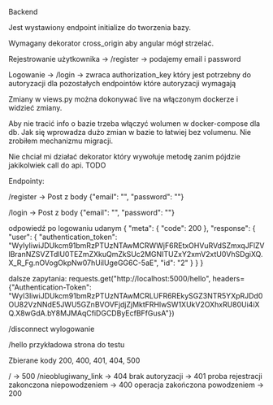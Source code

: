 Backend

Jest wystawiony endpoint initialize do tworzenia bazy.

Wymagany dekorator cross_origin aby angular mógł strzelać.

Rejestrowanie użytkownika -> /register -> podajemy email i password

Logowanie -> /login  -> zwraca authorization_key który jest potrzebny do autoryzacji dla pozostałych endpointów które autoryzacji wymagają

Zmiany w views.py można dokonywać live na włączonym dockerze i widzieć zmiany.

Aby nie tracić info o bazie trzeba włączyć wolumen w docker-compose dla db. Jak się wprowadza dużo zmian w bazie to łatwiej bez volumenu.
Nie zrobiłem mechanizmu migracji.

Nie chciał mi działać dekorator który wywołuje metodę zanim pójdzie jakikolwiek call do api. TODO


Endpointy:

/register -> Post z body {"email": "", "password": ""}

/login -> Post z body {"email": "", "password": ""}

odpowiedź po logowaniu udanym
{
    "meta": {
        "code": 200
    },
    "response": {
        "user": {
            "authentication_token": "WyIyIiwiJDUkcm91bmRzPTUzNTAwMCRWWjF6REtxOHVuRVdSZmxqJFlZVlBranNZSVZTdlU0TEZmZXkuQmZkSUc2MGNITUZxY2xmV2xtU0VhSDgiXQ.X_R_Fg.nOVogOkpNw07hUilUgeGG6C-5aE",
            "id": "2"
        }
    }
}

dalsze zapytania:
requests.get("http://localhost:5000/hello", headers={"Authentication-Token": "WyI3IiwiJDUkcm91bmRzPTUzNTAwMCRLUFR6REkySGZ3NTR5YXpRJDd0OU82VzNNdE5JWU5GZnBVOVFjdjZjMktFRHlwSW1XUkV2OXhxRU80Ui4iXQ.X8wGdA.bY8MJMAqCfiDGCDByEcfBFfGusA"})

/disconnect wylogowanie

/hello przykładowa strona do testu


Zbierane kody 
200, 400, 401, 404, 500

/ -> 500
/nieoblugiwany_link -> 404
brak autoryzacji -> 401
proba rejestracji zakonczona niepowodzeniem -> 400
operacja zakończona powodzeniem -> 200